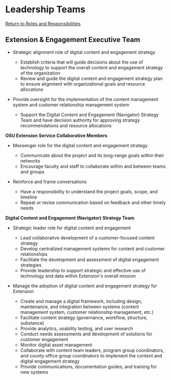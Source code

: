 # Leadership Teams

[Return to Roles and Responsibilities](../getting-started/#roles-and-responsibilities)

## **Extension &amp; Engagement Executive Team**

- Strategic alignment role of digital content and engagement strategy

    - Establish criteria that will guide decisions about the use of technology to support the overall content and engagement strategy of the organization
    - Review and guide the digital content and engagement strategy plan to ensure alignment with organizational goals and resource allocations

- Provide oversight for the implementation of the content management system and customer relationship management system
    - Support the Digital Content and Engagement (Navigator) Strategy Team and have decision authority for approving strategy recommendations and resource allocations


**OSU Extension Service Collaborative Members**

- Messenger role for the digital content and engagement strategy

    - Communicate about the project and its long-range goals within their networks
    - Encourage faculty and staff to collaborate within and between teams and groups

- Reinforce and frame conversations

    - Have a responsibility to understand the project goals, scope, and timeline
    - Repeat or revise communication based on feedback and other timely needs


**Digital Content and Engagement (Navigator) Strategy Team**

- Strategic leader role for digital content and engagement

    - Lead collaborative development of a customer-focused content strategy
    - Develop centralized management systems for content and customer relationships
    - Facilitate the development and assessment of digital engagement strategies
    - Provide leadership to support strategic and effective use of technology and data within Extension&#39;s overall mission

- Manage the adoption of digital content and engagement strategy for Extension

    - Create​ ​and​ ​manage​ ​a digital​ ​framework, including design, maintenance, and integration between systems (content management system, customer relationship management, etc.)
    - Facilitate​ ​content​ ​strategy (governance, workflow, structure, substance)
    - Provide analytics, usability testing, and user research
    - Conduct needs assessments and development of solutions for customer engagement
    - Monitor digital​ ​asset​ ​management
    - Collaborate with ​​content ​team ​leaders, program group coordinators, and county office group coordinators to implement the content and digital engagement strategy
    - Provide​ ​communications, documentation guides, and training​ ​for​ ​new systems
